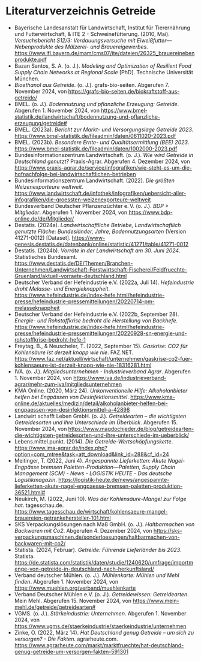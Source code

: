 # Literaturverzeichnis Getreide


- Bayerische Landesanstalt für Landwirtschaft, Institut für Tierernährung und Futterwirtschaft, & ITE 2 - Schweinefütterung. (2010, Mai). *Versuchsbericht S12/3: Verdauungsversuche mit Eiweißfutter—Nebenprodukte des Mälzerei- und Brauereigewerbes*. <https://www.lfl.bayern.de/mam/cms07/ite/dateien/26325_brauereinebenprodukte.pdf>
- Bazan Santos, S. A. (o. J.). *Modeling and Optimization of Resilient Food Supply Chain Networks at Regional Scale* [PhD]. Technische Universität München.
- *Bioethanol aus Getreide*. (o. J.). grafs-bio-seiten. Abgerufen 7. November 2024, von <https://grafs-bio-seiten.de/biokraftstoff-aus-getreide/>
- BMEL. (o. J.). *Bodennutzung und pflanzliche Erzeugung: Getreide*. Abgerufen 1. November 2024, von <https://www.bmel-statistik.de/landwirtschaft/bodennutzung-und-pflanzliche-erzeugung/getreide#>
- BMEL. (2023a). *Bericht zur Markt- und Versorgungslage Getreide 2023*. <https://www.bmel-statistik.de/fileadmin/daten/0611020-2023.pdf>
- BMEL. (2023b). *Besondere Ernte- und Qualitätsermittlung (BEE) 2023*. <https://www.bmel-statistik.de/fileadmin/daten/1002000-2023.pdf>
- Bundesinformationszentrum Landwirtschaft. (o. J.). *Wie wird Getreide in Deutschland genutzt?* Praxis-Agrar. Abgerufen 4. Dezember 2024, von <https://www.praxis-agrar.de/service/infografiken/wie-steht-es-um-die-hofnachfolge-bei-landwirtschaftlichen-betrieben>
- Bundesinformationszentrum Landwirtschaft. (2022). *Die größten Weizenexporteure weltweit.* <https://www.landwirtschaft.de/infothek/infografiken/uebersicht-aller-infografiken/die-groessten-weizenexporteure-weltweit>
- Bundesverband Deutscher Pflanzenzüchter e. V. (o. J.). *BDP > Mitglieder*. Abgerufen 1. November 2024, von <https://www.bdp-online.de/de/Mitglieder/>
- Destatis. (2024a). *Landwirtschaftliche Betriebe, Landwirtschaftlich genutzte Fläche: Bundesländer, Jahre, Bodennutzungsarten* (Version 41271-0012) [Dataset]. <https://www-genesis.destatis.de/datenbank/online/statistic/41271/table/41271-0012>
- Destatis. (2024b). *Vorräte in der Landwirtschaft am 30. Juni 2024*. Statistisches Bundesamt. <https://www.destatis.de/DE/Themen/Branchen-Unternehmen/Landwirtschaft-Forstwirtschaft-Fischerei/Feldfruechte-Gruenland/aktuell-vorraete-deutschland.html>
- Deutscher Verband der Hefeindustrie e.V. (2022a, Juli 14). *Hefeindustrie droht Melasse- und Energieknappheit*. <https://www.hefeindustrie.de/index-hefe.html/hefeindustrie-presse/hefeindustrie-pressemitteilungen/20220714-pm-melasseknappheit>
- Deutscher Verband der Hefeindustrie e.V. (2022b, September 28). *Energie- und Rohstoffkrise bedroht die Herstellung von Backhefe.* <https://www.hefeindustrie.de/index-hefe.html/hefeindustrie-presse/hefeindustrie-pressemitteilungen/20220928-sn-energie-und-rohstoffkrise-bedroht-hefe-1>
- Freytag, B., & Neuscheler, T. (2022, September 15). *Gaskrise: CO2 für Kohlensäure ist derzeit knapp wie nie*. FAZ.NET. <https://www.faz.net/aktuell/wirtschaft/unternehmen/gaskrise-co2-fuer-kohlensaeure-ist-derzeit-knapp-wie-nie-18316281.html>
- IVA. (o. J.). *Mitgliedsunternehmen - Industrieverband Agrar*. Abgerufen 1. November 2024, von <https://www.iva.de/industrieverband-agrar/mehr-zum-iva/mitgliedsunternehmen>
- KMA Online. (2020, März 24). *Unkonventionelle Hilfe: Alkoholanbieter helfen bei Engpässen von Desinfektionsmittel*. <https://www.kma-online.de/aktuelles/medizin/detail/alkoholanbieter-helfen-bei-engpaessen-von-desinfektionsmittel-a-42898>
- Landwirt schafft Leben GmbH. (o. J.). *Getreidearten – die wichtigsten Getreidesorten und ihre Unterschiede im Überblick*. Abgerufen 15. November 2024, von <https://www.magdochjeder.de/blog/getreidearten-die-wichtigsten-getreidesorten-und-ihre-unterschiede-im-ueberblick/>
- Lebens.mittel.punkt. (2014). *Die Getreide-Wertschöpfungskette*. <https://www.ima-agrar.de/index.php?option=com_mtree&task=att_download&link_id=288&cf_id=24>
- Meitinger, T. (2022, Juni 4). *Angespannte Lieferketten: Akute Nagel-Engpässe bremsen Paletten-Produktion—Paletten, Supply Chain Management (SCM) - News - LOGISTIK HEUTE - Das deutsche Logistikmagazin*. <https://logistik-heute.de/news/angespannte-lieferketten-akute-nagel-engpaesse-bremsen-paletten-produktion-36521.html#>
- Neukirch, M. (2022, Juni 10). *Was der Kohlensäure-Mangel zur Folge hat*. tagesschau.de. <https://www.tagesschau.de/wirtschaft/kohlensaeure-mangel-brauereien-getrankehersteller-101.html>
- SKS Verpackungslösungen nach Maß GmbH. (o. J.). *Haltbarmachen von Backwaren mit Co2*. Abgerufen 4. Dezember 2024, von <https://sks-verpackungsmaschinen.de/sonderloesungen/haltbarmachen-von-backwaren-mit-co2/>
- Statista. (2024, Februar). *Getreide: Führende Lieferländer bis 2023*. Statista. <https://de.statista.com/statistik/daten/studie/1240620/umfrage/importmenge-von-getreide-in-deutschland-nach-herkunftsland/>
- Verband deutscher Mühlen. (o. J.). *Mühlenkarte: Mühlen und Mehl finden*. Abgerufen 1. November 2024, von <https://www.muehlen.org/verband/muehlenkarte>
- Verband Deutscher Mühlen e.V. (o. J.). *Getreidewissen: Getreidearten*. Mein Mehl. Abgerufen 15. November 2024, von <https://www.mein-mehl.de/getreide/getreidearten#>
- VGMS. (o. J.). *Stärkeindustrie: Unternehmen*. Abgerufen 1. November 2024, von <https://www.vgms.de/staerkeindustrie/staerkeindustrie/unternehmen>
- Zinke, O. (2022, März 14). *Hat Deutschland genug Getreide – um sich zu versorgen? - Die Fakten*. agrarheute.com. <https://www.agrarheute.com/markt/marktfruechte/hat-deutschland-genug-getreide-um-versorgen-fakten-591301>

